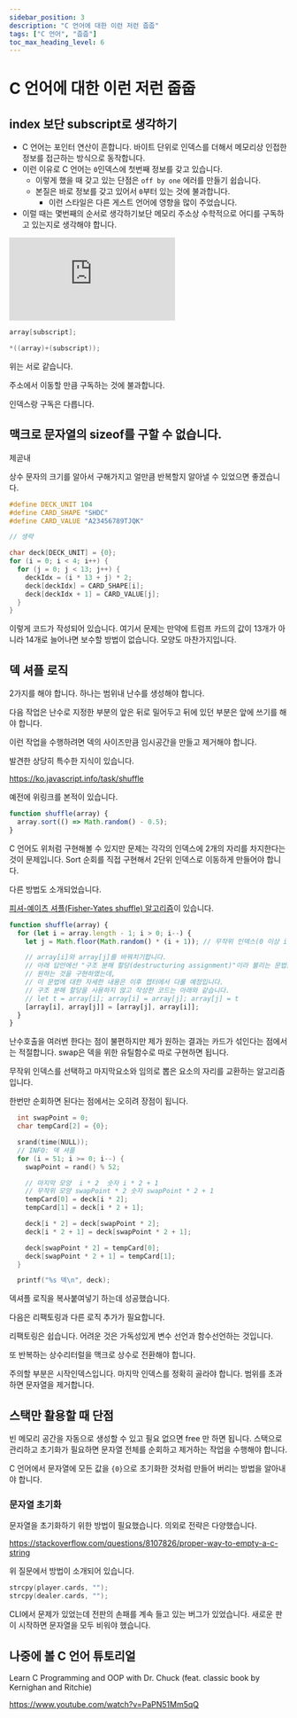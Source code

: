 ```yaml
---
sidebar_position: 3
description: "C 언어에 대한 이런 저런 줍줍"
tags: ["C 언어", "줍줍"]
toc_max_heading_level: 6
---
```


# C 언어에 대한 이런 저런 줍줍

## index 보단 subscript로 생각하기

- C 언어는 포인터 연산이 흔합니다. 바이트 단위로 인덱스를 더해서 메모리상 인접한 정보를 접근하는 방식으로 동작합니다.
- 이런 이유로 C 언어는 `0`인덱스에 첫번째 정보를 갖고 있습니다.
  - 이렇게 했을 때 갖고 있는 단점은 `off by one` 에러를 만들기 쉽습니다.
  - 본질은 바로 정보를 갖고 있어서 `0`부터 있는 것에 불과합니다.
    - 이런 스타일은 다른 게스트 언어에 영향을 많이 주었습니다.
- 이럴 때는 몇번째의 순서로 생각하기보단 메모리 주소상 수학적으로 어디를 구독하고 있는지로 생각해야 합니다.

<iframe className="codepen" src="https://www.youtube.com/embed/0uQ3bkiW5SE" title="Why you're wrong about 0-based indexing" frameBorder="0" allow="accelerometer; autoplay; clipboard-write; encrypted-media; gyroscope; picture-in-picture" allowFullScreen></iframe>

```c
array[subscript];
```

```c
*((array)+(subscript));
```

위는 서로 같습니다.

주소에서 이동할 만큼 구독하는 것에 불과합니다.

인덱스랑 구독은 다릅니다.

## 맥크로 문자열의 sizeof를 구할 수 없습니다.

제곧내

상수 문자의 크기를 알아서 구해가지고 얼만큼 반복할지 알아낼 수 있었으면 좋겠습니다.

```c
#define DECK_UNIT 104
#define CARD_SHAPE "SHDC"
#define CARD_VALUE "A23456789TJQK"

// 생략

char deck[DECK_UNIT] = {0};
for (i = 0; i < 4; i++) {
  for (j = 0; j < 13; j++) {
    deckIdx = (i * 13 + j) * 2;
    deck[deckIdx] = CARD_SHAPE[i];
    deck[deckIdx + 1] = CARD_VALUE[j];
  }
}
```

이렇게 코드가 작성되어 있습니다.  여기서 문제는 만약에 트럼프 카드의 값이 13개가 아니라 14개로 늘어나면 보수할 방법이 없습니다. 모양도 마찬가지입니다.

## 덱 셔플 로직

2가지를 해야 합니다. 하나는 범위내 난수를 생성해야 합니다.

다음 작업은 난수로 지정한 부분의 앞은 뒤로 밀어두고 뒤에 있던 부분은 앞에 쓰기를 해야 합니다.

이런 작업을 수행하려면 덱의 사이즈만큼 임시공간을 만들고 제거해야 합니다.

발견한 상당히 특수한 지식이 있습니다.

https://ko.javascript.info/task/shuffle

예전에 위링크를 본적이 있습니다.

```js
function shuffle(array) {
  array.sort(() => Math.random() - 0.5);
}
```

C 언어도 위처럼 구현해볼 수 있지만 문제는 각각의 인덱스에 2개의 자리를 차지한다는 것이 문제입니다. Sort 순회를 직접 구현해서 2단위 인덱스로 이동하게 만들어야 합니다.

다른 방법도 소개되었습니다.

[피셔-예이츠 셔플(Fisher-Yates shuffle) 알고리즘](https://en.wikipedia.org/wiki/Fisher%E2%80%93Yates_shuffle)이 있습니다.

```js
function shuffle(array) {
  for (let i = array.length - 1; i > 0; i--) {
    let j = Math.floor(Math.random() * (i + 1)); // 무작위 인덱스(0 이상 i 미만)

    // array[i]와 array[j]를 바꿔치기합니다.
    // 아래 답안에선 "구조 분해 할당(destructuring assignment)"이라 불리는 문법을 사용하여
    // 원하는 것을 구현하였는데,
    // 이 문법에 대한 자세한 내용은 이후 챕터에서 다룰 예정입니다.
    // 구조 분해 할당을 사용하지 않고 작성한 코드는 아래와 같습니다.
    // let t = array[i]; array[i] = array[j]; array[j] = t
    [array[i], array[j]] = [array[j], array[i]];
  }
}
```

난수호출을 여러번 한다는 점이 불편하지만 제가 원하는 결과는 카드가 섞인다는 점에서는 적절합니다. swap은 덱을 위한 유틸함수로 따로 구현하면 됩니다.

무작위 인덱스를 선택하고 마지막요소와 임의로 뽑은 요소의 자리를 교환하는 알고리즘입니다.

한번만 순회하면 된다는 점에서는 오히려 장점이 됩니다.

```c
  int swapPoint = 0;
  char tempCard[2] = {0};

  srand(time(NULL));
  // INFO: 덱 셔플
  for (i = 51; i >= 0; i--) {
    swapPoint = rand() % 52;

    // 마지막 모양  i * 2  숫자 i * 2 + 1
    // 무작위 모양 swapPoint * 2 숫자 swapPoint * 2 + 1
    tempCard[0] = deck[i * 2];
    tempCard[1] = deck[i * 2 + 1];

    deck[i * 2] = deck[swapPoint * 2];
    deck[i * 2 + 1] = deck[swapPoint * 2 + 1];

    deck[swapPoint * 2] = tempCard[0];
    deck[swapPoint * 2 + 1] = tempCard[1];
  }

  printf("%s 덱\n", deck);
```

덱셔플 로직을 복사붙여넣기 하는데 성공했습니다.

다음은 리팩토링과 다른 로직 추가가 필요합니다.

리팩토링은 쉽습니다. 어려운 것은 가독성있게 변수 선언과 함수선언하는 것입니다.

또 반복하는 상수리터럴을 맥크로 상수로 전환해야 합니다.

주의할 부분은 시작인덱스입니다. 마지막 인덱스를 정확히 골라야 합니다. 범위를 초과하면 문자열을 제거합니다.

## 스택만 활용할 때 단점

빈 메모리 공간을 자동으로 생성할 수 있고 필요 없으면 free 만 하면 됩니다. 스택으로 관리하고 초기화가 필요하면 문자열 전체를 순회하고 제거하는 작업을 수행해야 합니다.

C 언어에서 문자열에 모든 값을 `{0}`으로 초기화한 것처럼 만들어 버리는 방법을 알아내야 합니다.

### 문자열 초기화

문자열을 초기화하기 위한 방법이 필요했습니다. 의외로 전략은 다양했습니다.

https://stackoverflow.com/questions/8107826/proper-way-to-empty-a-c-string

위 질문에서 방법이 소개되어 있습니다.

```c
strcpy(player.cards, "");
strcpy(dealer.cards, "");
```

CLI에서 문제가 있었는데 전판의 손패를 계속 들고 있는 버그가 있었습니다. 새로운 판이 시작하면 문자열을 모두 비워야 했습니다.

## 나중에 볼 C 언어 튜토리얼

Learn C Programming and OOP with Dr. Chuck (feat. classic book by Kernighan and Ritchie) 

https://www.youtube.com/watch?v=PaPN51Mm5qQ
